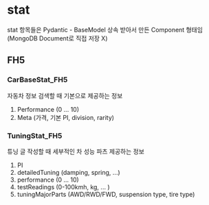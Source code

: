 # stat

stat 항목들은 Pydantic - BaseModel 상속 받아서 만든 Component 형태임 (MongoDB Document로 직접 저장 X)

## FH5

### CarBaseStat_FH5

자동차 정보 검색할 때 기본으로 제공하는 정보

1. Performance (0 ... 10)
2. Meta (가격, 기본 PI, division, rarity)

### TuningStat_FH5

튜닝 글 작성할 때 세부적인 차 성능 파츠 제공하는 정보

1. PI
2. detailedTuning (damping, spring, ...)
3. performance (0 ... 10)
4. testReadings (0-100kmh, kg, ... )
5. tuningMajorParts (AWD/RWD/FWD, suspension type, tire type)
